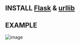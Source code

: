 ## INSTALL [Flask](https://pypi.org/project/Flask/) & [urllib](https://pypi.org/project/urllib3/)

## EXAMPLE
![image](https://user-images.githubusercontent.com/87514488/129683653-88b51e79-ad56-4051-9980-30fcd25acd81.png)

